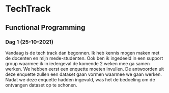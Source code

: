 # TechTrack

## Functional Programming
### Dag 1 (25-10-2021)
Vandaag is de tech track dan begonnen. Ik heb kennis mogen maken met de docenten en mijn mede-studenten. Ook ben ik ingedeeld in een support group waarmee ik in iedergeval de komende 2 weken mee ga samen werken. We hebben eerst een enquette moeten invullen. De antwoorden uit deze enquette zullen een dataset gaan vormen waarmee we gaan werken. Nadat we deze enquette hadden ingevuld, was het de bedoeling om de ontvangen dataset op te schonen.
